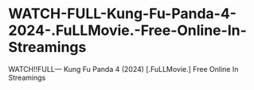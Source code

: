 # WATCH-FULL-Kung-Fu-Panda-4-2024-.FuLLMovie.-Free-Online-In-Streamings
WATCH!!FULL— Kung Fu Panda 4 (2024) [.FuLLMovie.] Free Online In Streamings
